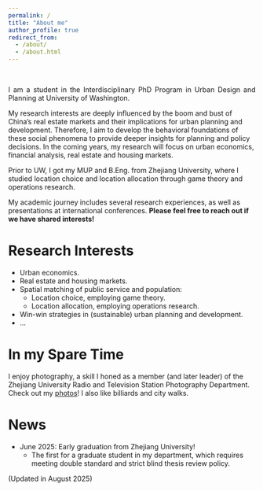```yaml
---
permalink: /
title: "About me"
author_profile: true
redirect_from: 
  - /about/
  - /about.html
---
```

<br>
<p style="text-align: justify;">
I am a student in the Interdisciplinary PhD Program in Urban Design and Planning at University of Washington.  

My research interests are deeply influenced by the boom and bust of China’s real estate markets and their implications for urban planning and development. Therefore, I aim to develop the behavioral foundations of these social phenomena to provide deeper insights for planning and policy decisions. In the coming years, my research will focus on urban economics, financial analysis, real estate and housing markets.  

Prior to UW, I got my MUP and B.Eng. from Zhejiang University, where I studied location choice and location allocation through game theory and operations research.  
 
My academic journey includes several research experiences, as well as presentations at international conferences. **Please feel free to reach out if we have shared interests!**  

Research Interests
======
* Urban economics.  
* Real estate and housing markets.  
* Spatial matching of public service and population:
   * Location choice, employing game theory. 
   * Location allocation, employing operations research.    
* Win-win strategies in (sustainable) urban planning and development.  
* ...

In my Spare Time
======
I enjoy photography, a skill I honed as a member (and later leader) of the Zhejiang University Radio and Television Station Photography Department. Check out my [photos](https://hlpgallery.mysxl.cn/)! I also like billiards and city walks.

News
======
* June 2025: Early graduation from Zhejiang University!
  * The first for a graduate student in my department, which requires meeting double standard and strict blind thesis review policy.

(Updated in August 2025)
<p>
